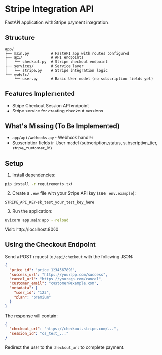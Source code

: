 # Stripe Integration API

FastAPI application with Stripe payment integration.

## Structure

```
app/
├── main.py          # FastAPI app with routes configured
├── api/             # API endpoints
│   └── checkout.py  # Stripe checkout endpoint
├── services/        # Service layer
│   └── stripe.py    # Stripe integration logic
└── models/
    └── user.py      # Basic User model (no subscription fields yet)
```

## Features Implemented

- Stripe Checkout Session API endpoint
- Stripe service for creating checkout sessions

## What's Missing (To Be Implemented)

- `app/api/webhooks.py` - Webhook handler
- Subscription fields in User model (subscription_status, subscription_tier, stripe_customer_id)

## Setup

1. Install dependencies:
```bash
pip install -r requirements.txt
```

2. Create a `.env` file with your Stripe API key (see `.env.example`):
```
STRIPE_API_KEY=sk_test_your_test_key_here
```

3. Run the application:
```bash
uvicorn app.main:app --reload
```

Visit: http://localhost:8000

## Using the Checkout Endpoint

Send a POST request to `/api/checkout` with the following JSON:

```json
{
  "price_id": "price_1234567890",
  "success_url": "https://yourapp.com/success",
  "cancel_url": "https://yourapp.com/cancel",
  "customer_email": "customer@example.com",
  "metadata": {
    "user_id": "123",
    "plan": "premium"
  }
}
```

The response will contain:
```json
{
  "checkout_url": "https://checkout.stripe.com/...",
  "session_id": "cs_test_..."
}
```

Redirect the user to the `checkout_url` to complete payment.
